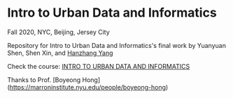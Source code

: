 # Intro to Urban Data and Informatics
Fall 2020, NYC, Beijing, Jersey City

Repository for Intro to Urban Data and Informatics's final work by Yuanyuan Shen, Shen Xin, and [Hanzhang Yang](https://www.hanzhangyang.com)

Check the course: [INTRO TO URBAN DATA AND INFORMATICS](https://www.arch.columbia.edu/courses/11926-3052-intro-to-urban-data-and-informatics)

Thanks to Prof. [Boyeong Hong] (https://marroninstitute.nyu.edu/people/boyeong-hong)
